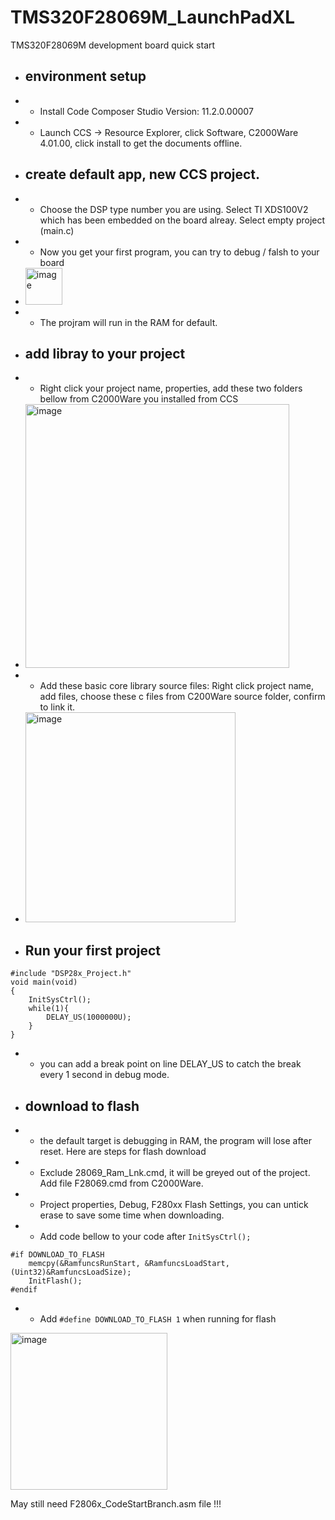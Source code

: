# TMS320F28069M_LaunchPadXL
TMS320F28069M development board quick start 

- ## environment setup
- - Install Code Composer Studio Version: 11.2.0.00007 
- - Launch CCS -> Resource Explorer, click Software, C2000Ware 4.01.00, click install to get the documents offline.
- ## create default app, new CCS project.
- - Choose the DSP type number you are using. Select TI XDS100V2 which has been embedded on the board alreay. Select empty project (main.c)
- - Now you get your first program, you can try to debug / falsh to your board
- <img width="59" alt="image" src="https://user-images.githubusercontent.com/25374802/171591901-d0d6643f-6cc8-4d8e-8e72-5581129638f6.png">

- - The projram will run in the RAM for default. 
- ## add libray to your project
- - Right click your project name, properties, add these two folders bellow from C2000Ware you installed from CCS

- <img width="422" alt="image" src="https://user-images.githubusercontent.com/25374802/171592511-4568d459-c643-4c12-8b81-375b3a490ddf.png">

- - Add these basic core library source files: Right click project name, add files, choose these c files from C200Ware source folder, confirm to link it.

- <img width="336" alt="image" src="https://user-images.githubusercontent.com/25374802/171596210-1948164a-5858-4243-a217-313d1b950d1f.png">

- ## Run your first project

```
#include "DSP28x_Project.h"
void main(void)
{
    InitSysCtrl();
	while(1){
	    DELAY_US(1000000U);
	}
}
```
- - you can add a break point on line DELAY_US to catch the break every 1 second in debug mode.

- ## download to flash
- - the default target is debugging in RAM, the program will lose after reset. Here are steps for flash download
- - Exclude 28069_Ram_Lnk.cmd, it will be greyed out of the project. Add file F28069.cmd from C2000Ware.
- - Project properties, Debug, F280xx Flash Settings, you can untick erase to save some time when downloading.
- - Add code bellow to your code after `InitSysCtrl();`
```
#if DOWNLOAD_TO_FLASH
    memcpy(&RamfuncsRunStart, &RamfuncsLoadStart, (Uint32)&RamfuncsLoadSize);
    InitFlash();
#endif
```
- - Add `#define DOWNLOAD_TO_FLASH 1` when running for flash

<img width="251" alt="image" src="https://user-images.githubusercontent.com/25374802/171619592-28c77403-b843-44f5-bf1e-ddd0da3a3f1f.png">

May still need F2806x_CodeStartBranch.asm file !!!
